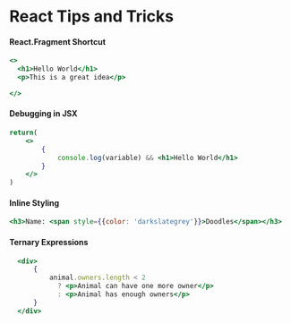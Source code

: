 # React Tips and Tricks

#### React.Fragment Shortcut

```jsx
<>
  <h1>Hello World</h1>
  <p>This is a great idea</p>

</>
```

#### Debugging in JSX

```jsx
return(
    <>
        {
            console.log(variable) && <h1>Hello World</h1>
        }
    </>
)
```

#### Inline Styling

```jsx
<h3>Name: <span style={{color: 'darkslategrey'}}>Doodles</span></h3>

```

#### Ternary Expressions

```jsx
  <div>
      {
          animal.owners.length < 2
            ? <p>Animal can have one more owner</p>
            : <p>Animal has enough owners</p>
      }
  </div>
```




